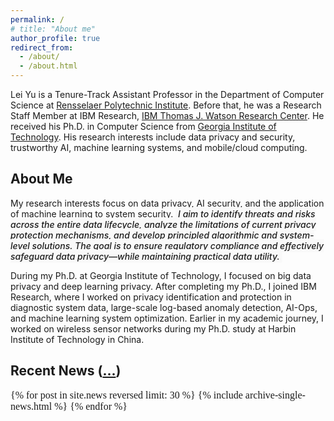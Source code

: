 ```yaml
---
permalink: /
# title: "About me"
author_profile: true
redirect_from: 
  - /about/
  - /about.html
---
```


Lei Yu is a Tenure-Track Assistant Professor in the Department of Computer Science at [Rensselaer Polytechnic Institute](https://www.rpi.edu/). Before that, he was a Research Staff Member at IBM Research, [IBM Thomas J. Watson Research Center](https://research.ibm.com/labs/watson/). He received his Ph.D. in Computer Science from [Georgia Institute of Technology](https://www.gatech.edu/). His research interests include data privacy and security, trustworthy AI, machine learning systems, and mobile/cloud computing.

<!-- **To prospective graduate students**: Multiple Ph.D student (RA) positions are available. I am looking for self-motivated students who have strong interests in data privacy/security, trustworthy AI, exploiting and optimizing machine learning systems. If you are interested, drop me an e-mail with your CV and transcripts, and also please apply [here](https://admissions.rpi.edu/graduate/masters-and-phd-applicants) and mention my name in your application. -->


## About Me
<p>
My research interests focus on data privacy, AI security, and the application of machine learning to system security.
<span style="padding: 2px 4px; background-color: #f9f9f9; border-radius: 4px; font-weight: 500; font-style: italic;">
I aim to identify threats and risks across the entire data lifecycle, analyze the limitations of current privacy protection mechanisms, and develop principled algorithmic and system-level solutions. The goal is to ensure regulatory compliance and effectively safeguard data privacy—while maintaining practical data utility.</span>
</p>


During my Ph.D. at Georgia Institute of Technology, I focused on big data privacy and deep learning privacy. After completing my Ph.D., I joined IBM Research, where I worked on privacy identification and protection in diagnostic system data, large-scale log-based anomaly detection, AI-Ops, and machine learning system optimization. Earlier in my academic journey, I worked on wireless sensor networks during my Ph.D. study at Harbin Institute of Technology in China.

 
## Recent News ([...](/news/))
<div class="grid__wrapper" style="font-size: 1rem; font-family: 'Lora', serif;">
  {% for post in site.news reversed limit: 30 %}
     {% include archive-single-news.html %}
  {% endfor %}
</div>

 
